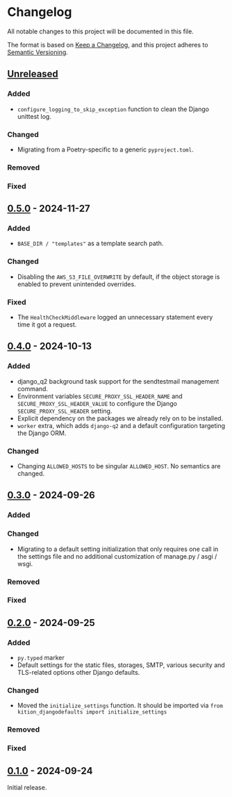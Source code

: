 # Changelog

All notable changes to this project will be documented in this file.

The format is based on [Keep a Changelog](https://keepachangelog.com/en/1.1.0/),
and this project adheres to [Semantic Versioning](https://semver.org/spec/v2.0.0.html).

## [Unreleased]

### Added
- `configure_logging_to_skip_exception` function to clean the Django unittest log.

### Changed
- Migrating from a Poetry-specific to a generic `pyproject.toml`.

### Removed

### Fixed

## [0.5.0] - 2024-11-27
### Added
- `BASE_DIR / "templates"` as a template search path.

### Changed
- Disabling the `AWS_S3_FILE_OVERWRITE` by default, if the object storage is enabled to prevent unintended overrides.

### Fixed
- The `HealthCheckMiddleware` logged an unnecessary statement every time it got a request.

## [0.4.0] - 2024-10-13
### Added
- django_q2 background task support for the sendtestmail management command.
- Environment variables `SECURE_PROXY_SSL_HEADER_NAME` and `SECURE_PROXY_SSL_HEADER_VALUE` to configure the Django
  `SECURE_PROXY_SSL_HEADER` setting.
- Explicit dependency on the packages we already rely on to be installed.
- `worker` extra, which adds `django-q2` and a default configuration targeting the Django ORM.

### Changed
- Changing `ALLOWED_HOSTS` to be singular `ALLOWED_HOST`. No semantics are changed.

## [0.3.0] - 2024-09-26
### Added

### Changed
- Migrating to a default setting initialization that only requires one call in the settings file and no additional
  customization of manage.py / asgi / wsgi.

### Removed

### Fixed

## [0.2.0] - 2024-09-25
### Added
- `py.typed` marker
- Default settings for the static files, storages, SMTP, various security and TLS-related options other Django defaults. 

### Changed
- Moved the `initialize_settings` function. It should be imported via
  `from kition_djangodefaults import initialize_settings`

### Removed

### Fixed

## [0.1.0] - 2024-09-24
Initial release.

[Unreleased]: https://github.com/kition-dev/djangodefaults/compare/0.5.0...HEAD
[0.5.0]: https://github.com/kition-dev/djangodefaults/compare/0.4.0...0.5.0
[0.4.0]: https://github.com/kition-dev/djangodefaults/compare/0.3.0...0.4.0
[0.3.0]: https://github.com/kition-dev/djangodefaults/compare/0.2.0...0.3.0
[0.2.0]: https://github.com/kition-dev/djangodefaults/compare/0.1.0...0.2.0
[0.1.0]: https://github.com/kition-dev/djangodefaults/releases/tag/0.1.0